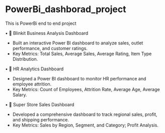 # PowerBi_dashborad_project
This is PowerBi end to end project

•	📌 Blinkit Business Analysis Dashboard
- Built an interactive Power BI dashboard to analyze sales, outlet performance, and customer ratings.
- Key Metrics: Total Sales, Average Sales, Average Rating, Item Type Distribution.
  
•	📌 HR Analytics Dashboard
- Designed a Power BI dashboard to monitor HR performance and employee attrition.
- Key Metrics: Count of Employees, Attrition Rate, Average Age, Average Salary.
 
•	📌 Super Store Sales Dashboard
- Developed a comprehensive dashboard to track regional sales, profit, and shipping performance.
- Key Metrics: Sales by Region, Segment, and Category; Profit Analysis.
